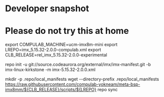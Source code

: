 # Developer snapshot
# Please do not try this at home

export COMPULAB_MACHINE=ucm-imx8m-mini
export LREPO=imx_5.15.32-2.0.0-compulab.xml
export CLB_RELEASE=rel_imx_5.15.32-2.0.0-experimental

repo init -u git://source.codeaurora.org/external/imx/imx-manifest.git -b imx-linux-kirkstone -m imx-5.15.32-2.0.0.xml

mkdir -p .repo/local_manifests
wget --directory-prefix .repo/local_manifests https://raw.githubusercontent.com/compulab-yokneam/meta-bsp-imx8mm/${CLB_RELEASE}/scripts/${LREPO}
repo sync


